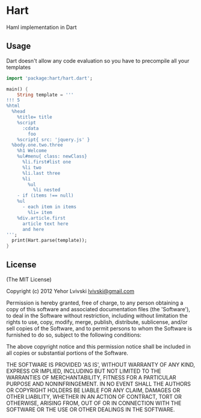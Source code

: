 # Hart
Haml implementation in Dart

## Usage
Dart doesn't allow any code evaluation so you have to precompile all your templates

``` dart
import 'package:hart/hart.dart';

main() {
    String template = '''
!!! 5
%html
  %head
    %title= title
    %script
      :cdata
        foo
    %script{ src: 'jquery.js' }
  %body.one.two.three
    %h1 Welcome
    %ul#menu{ class: newClass}
      %li.first#list one
      %li two
      %li.last three
      %li
        %ul
          %li nested
    - if (items !== null)
    %ul
      - each item in items
        %li= item
    %div.article.first
      article text here
      and here
''';
  print(Hart.parse(template));
}
```

## License

(The MIT License)

Copyright (c) 2012 Yehor Lvivski <lvivski@gmail.com>

Permission is hereby granted, free of charge, to any person obtaining
a copy of this software and associated documentation files (the
'Software'), to deal in the Software without restriction, including
without limitation the rights to use, copy, modify, merge, publish,
distribute, sublicense, and/or sell copies of the Software, and to
permit persons to whom the Software is furnished to do so, subject to
the following conditions:

The above copyright notice and this permission notice shall be
included in all copies or substantial portions of the Software.

THE SOFTWARE IS PROVIDED 'AS IS', WITHOUT WARRANTY OF ANY KIND,
EXPRESS OR IMPLIED, INCLUDING BUT NOT LIMITED TO THE WARRANTIES OF
MERCHANTABILITY, FITNESS FOR A PARTICULAR PURPOSE AND NONINFRINGEMENT.
IN NO EVENT SHALL THE AUTHORS OR COPYRIGHT HOLDERS BE LIABLE FOR ANY
CLAIM, DAMAGES OR OTHER LIABILITY, WHETHER IN AN ACTION OF CONTRACT,
TORT OR OTHERWISE, ARISING FROM, OUT OF OR IN CONNECTION WITH THE
SOFTWARE OR THE USE OR OTHER DEALINGS IN THE SOFTWARE.

